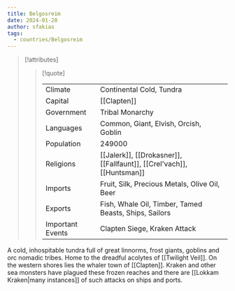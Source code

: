 ```yaml
---
title: Belgosreim
date: 2024-01-28
author: sfakias
tags:
  - countries/Belgosreim
---
```


> [!attributes]
> 
> > [!quote]
> >
> > | | |
> > | --- | --- |
> > | Climate | Continental Cold, Tundra |
> > | Capital | [[Clapten]] |
> > | Government | Tribal Monarchy |
> > | Languages | Common, Giant, Elvish, Orcish, Goblin |
> > | Population | 249000 |
> > | Religions | [[Jalerk]], [[Drokasner]], [[Fallfaunt]], [[Crel'vach]], [[Huntsman]] |
> > | Imports | Fruit, Silk, Precious Metals, Olive Oil, Beer |
> > | Exports | Fish, Whale Oil, Timber, Tamed Beasts, Ships, Sailors |
> > | Important Events | Clapten Siege, Kraken Attack |

A cold, inhospitable tundra full of great linnorms, frost giants, goblins and orc nomadic tribes. Home to the dreadful acolytes of [[Twilight Veil]]. On the western shores lies the whaler town of [[Clapten]]. Kraken and other sea monsters have plagued these frozen reaches and there are [[Lokkam Kraken|many instances]] of such attacks on ships and ports.